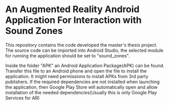 An Augmented Reality Android Application For Interaction with Sound Zones
====================================
This repository contains the code developed the master's thesis project. The source code can be imported into Android Studio, the selected module for running the application should be set to "sound_zones". 

Inside the folder "APK" an Android Application Package(APK) can be found. Transfer this file to an Android phone and open the file to install the application. It might need permissions to install APKs from 3rd party publishers. If the required dependencies are not installed when launching the application, then Google Play Store will automatically open and allow installation of the needed dependencies(Usually this is only Google Play Services for AR)

 
